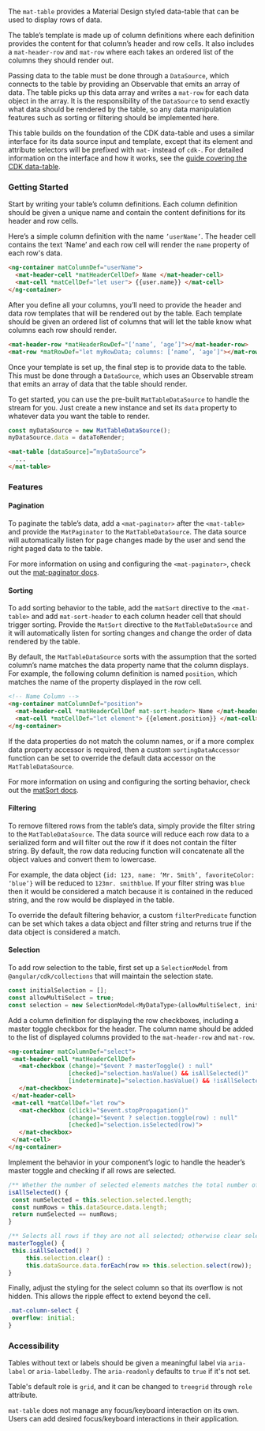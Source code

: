 The `mat-table` provides a Material Design styled data-table that can be used to display rows of data. 

The table’s template is made up of column definitions where each definition provides the content for that column’s header and row cells. It also includes a `mat-header-row` and `mat-row` where each takes an ordered list of the columns they should render out.

Passing data to the table must be done through a `DataSource`, which connects to the table by providing an Observable that emits an array of data. The table picks up this data array and writes a `mat-row` for each data object in the array. It is the responsibility of the `DataSource` to send exactly what data should be rendered by the table, so any data manipulation features such as sorting or filtering should be implemented here.

This table builds on the foundation of the CDK data-table and uses a similar interface for its
data source input and template, except that its element and attribute selectors will be prefixed 
with `mat-` instead of `cdk-`. For detailed information on the interface and how it works, see the [guide covering the CDK data-table](https://material.angular.io/guide/cdk-table).

### Getting Started

<!-- example(table-basic) -->

Start by writing your table’s column definitions. Each column definition should be given a unique name and contain the content definitions for its header and row cells.

Here’s a simple column definition with the name `’userName’`. The header cell contains the text ‘Name’ and each row cell will render the `name` property of each row's data.

```html
<ng-container matColumnDef="userName">
  <mat-header-cell *matHeaderCellDef> Name </mat-header-cell>
  <mat-cell *matCellDef="let user"> {{user.name}} </mat-cell>
</ng-container>
```

After you define all your columns, you’ll need to provide the header and data row templates that will be rendered out by the table. Each template should be given an ordered list of columns that will let the table know what columns each row should render.

```html
<mat-header-row *matHeaderRowDef="[‘name’, ‘age’]"></mat-header-row>
<mat-row *matRowDef="let myRowData; columns: [‘name’, ‘age’]"></mat-row>
```

Once your template is set up, the final step is to provide data to the table. This must be done through a `DataSource`, which uses an Observable stream that emits an array of data that the table should render. 

To get started, you can use the pre-built `MatTableDataSource` to handle the stream for you. Just create a new instance and set its `data` property to whatever data you want the table to render.

```ts
const myDataSource = new MatTableDataSource();
myDataSource.data = dataToRender;
```

```html
<mat-table [dataSource]=”myDataSource”>
  ...
</mat-table>
```

### Features

#### Pagination

To paginate the table’s data, add a `<mat-paginator>` after the `<mat-table>` and provide the `MatPaginator` to the `MatTableDataSource`. The data source will automatically listen for page changes made by the user and send the right paged data to the table.

For more information on using and configuring the `<mat-paginator>`, check out the [mat-paginator docs](https://material.angular.io/components/paginator/overview).

<!-- example(table-pagination) -->

#### Sorting

To add sorting behavior to the table, add the `matSort` directive to the `<mat-table>` and add `mat-sort-header` to each column header cell that should trigger sorting. Provide the `MatSort` directive to the `MatTableDataSource` and it will automatically listen for sorting changes and change the order of data rendered by the table.

By default, the `MatTableDataSource` sorts with the assumption that the sorted column’s name matches the data property name that the column displays. For example, the following column definition is named `position`, which matches the name of the property displayed in the row cell.

```html
<!-- Name Column -->
<ng-container matColumnDef="position">
  <mat-header-cell *matHeaderCellDef mat-sort-header> Name </mat-header-cell>
  <mat-cell *matCellDef="let element"> {{element.position}} </mat-cell>
</ng-container>
```

If the data properties do not match the column names, or if a more complex data property accessor is required, then a custom `sortingDataAccessor` function can be set to override the default data accessor on the `MatTableDataSource`.

<!-- example(table-sorting) -->

For more information on using and configuring the sorting behavior, check out the [matSort docs](https://material.angular.io/components/sort/overview).

#### Filtering

To remove filtered rows from the table’s data, simply provide the filter string to the `MatTableDataSource`. The data source will reduce each row data to a serialized form and will filter out the row if it does not contain the filter string. By default, the row data reducing function will concatenate all the object values and convert them to lowercase.

For example, the data object `{id: 123, name: ‘Mr. Smith’, favoriteColor: ‘blue’}` will be reduced to `123mr. smithblue`. If your filter string was `blue` then it would be considered a match because it is contained in the reduced string, and the row would be displayed in the table.

To override the default filtering behavior, a custom `filterPredicate` function can be set which takes a data object and filter string and returns true if the data object is considered a match.

<!--- example(table-filtering) -->

#### Selection

To add row selection to the table, first set up a `SelectionModel` from `@angular/cdk/collections` that will maintain the selection state.

```js
const initialSelection = [];
const allowMultiSelect = true;
const selection = new SelectionModel<MyDataType>(allowMultiSelect, initialSelection);
```

Add a column definition for displaying the row checkboxes, including a master toggle checkbox for the header. The column name should be added to the list of displayed columns provided to the `mat-header-row` and `mat-row`.

```html
<ng-container matColumnDef="select">
 <mat-header-cell *matHeaderCellDef>
   <mat-checkbox (change)="$event ? masterToggle() : null"
                 [checked]="selection.hasValue() && isAllSelected()"
                 [indeterminate]="selection.hasValue() && !isAllSelected()">
   </mat-checkbox>
 </mat-header-cell>
 <mat-cell *matCellDef="let row">
   <mat-checkbox (click)="$event.stopPropagation()"
                 (change)="$event ? selection.toggle(row) : null"
                 [checked]="selection.isSelected(row)">
   </mat-checkbox>
 </mat-cell>
</ng-container>
```

Implement the behavior in your component’s logic to handle the header’s master toggle and checking if all rows are selected.

```js
/** Whether the number of selected elements matches the total number of rows. */
isAllSelected() {
 const numSelected = this.selection.selected.length;
 const numRows = this.dataSource.data.length;
 return numSelected == numRows;
}

/** Selects all rows if they are not all selected; otherwise clear selection. */
masterToggle() {
 this.isAllSelected() ?
     this.selection.clear() :
     this.dataSource.data.forEach(row => this.selection.select(row));
}
```

Finally, adjust the styling for the select column so that its overflow is not hidden. This allows the ripple effect to extend beyond the cell.

```css
.mat-column-select {
 overflow: initial;
}
```

<!--- example(table-selection) -->

### Accessibility
Tables without text or labels should be given a meaningful label via `aria-label` or
`aria-labelledby`. The `aria-readonly` defaults to `true` if it's not set.

Table's default role is `grid`, and it can be changed to `treegrid` through `role` attribute.

`mat-table` does not manage any focus/keyboard interaction on its own. Users can add desired
focus/keyboard interactions in their application.
